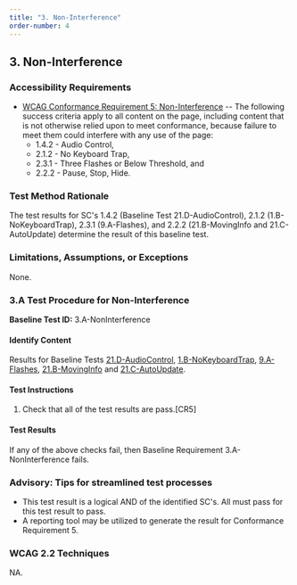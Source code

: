 ```yaml
---
title: "3. Non-Interference"
order-number: 4
---
```

## 3. Non-Interference

### Accessibility Requirements

-   [WCAG Conformance Requirement 5: Non-Interference](https://www.w3.org/WAI/WCAG22/Understanding/conformance#conf-req5) -- The following success criteria apply to all content on the page, including content that is not otherwise relied upon to meet conformance, because failure to meet them could interfere with any use of the page:
    -   1.4.2 - Audio Control,
    -   2.1.2 - No Keyboard Trap,
    -   2.3.1 - Three Flashes or Below Threshold, and
    -   2.2.2 - Pause, Stop, Hide.

### Test Method Rationale

The test results for SC's 1.4.2 (Baseline Test 21.D-AudioControl), 2.1.2 (1.B-NoKeyboardTrap), 2.3.1 (9.A-Flashes), and 2.2.2 (21.B-MovingInfo and 21.C-AutoUpdate) determine the result of this baseline test.

### Limitations, Assumptions, or Exceptions

None.

### 3.A Test Procedure for Non-Interference

**Baseline Test ID:** 3.A-NonInterference
#### Identify Content
<p id="3aIC">Results for Baseline Tests <a href="../21TimedEvents/#21d-test-procedure-for-audio-control">21.D-AudioControl</a>, <a href="../01Keyboard/#1b-test-procedure-for-no-keyboard-trap">1.B-NoKeyboardTrap</a>, <a href="../09Flashing/#9a-test-procedure-for-three-flashes-or-below-threshold">9.A-Flashes</a>, <a href="../21TimedEvents/#21b-test-procedure-for-moving-information">21.B-MovingInfo</a> and <a href="../21TimedEvents/#21c-test-procedure-for-auto-updating-information">21.C-AutoUpdate</a>.</p>

#### Test Instructions
<ol id="3aTI">
    <li id="3aTI-1">Check that all of the test results are pass.[CR5]</li>
</ol>

#### Test Results
<p id="3aTR">If any of the above checks fail, then Baseline Requirement 3.A-NonInterference fails.</p>

### Advisory: Tips for streamlined test processes

-   This test result is a logical AND of the identified SC's. All must pass for this test result to pass.
-   A reporting tool may be utilized to generate the result for Conformance Requirement 5.

### WCAG 2.2 Techniques

NA.
